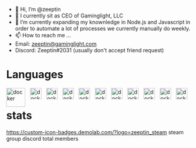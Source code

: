 - 👋 Hi, I’m @zeeptin
- 👀 I currently sit as CEO of Gaminglight, LLC
- 🌱 I’m currently expanding my knownledge in Node.js and Javascript in order to automate a lot of processes we currently manually do weekly.
- 📫 How to reach me ...
-   Email: zeeptin@gaminglight.com
-   Discord: Zeeptin#2031 (usually don't accept friend request)

# Languages
<img align='left' alt='docker' width='50px' style='padding-right:10px' src="https://cdn.jsdelivr.net/gh/devicons/devicon/icons/nodejs/nodejs-plain-wordmark.svg" />
<img align='left' alt='docker' width='30px' style='padding-right:10px' src="https://cdn.jsdelivr.net/gh/devicons/devicon/icons/lua/lua-original-wordmark.svg" />
<img align='left' alt='docker' width='30px' style='padding-right:10px' src="https://cdn.jsdelivr.net/gh/devicons/devicon/icons/mongodb/mongodb-original-wordmark.svg" />
<img align='left' alt='docker' width='30px' style='padding-right:10px' src="https://cdn.jsdelivr.net/gh/devicons/devicon/icons/mysql/mysql-original-wordmark.svg" />
<img align='left' alt='docker' width='30px' style='padding-right:10px' src="https://cdn.jsdelivr.net/gh/devicons/devicon/icons/html5/html5-original-wordmark.svg" />
<img align='left' alt='docker' width='30px' style='padding-right:10px' src="https://cdn.jsdelivr.net/gh/devicons/devicon/icons/css3/css3-original-wordmark.svg" />
<img align='left' alt='docker' width='30px' style='padding-right:10px' src="https://cdn.jsdelivr.net/gh/devicons/devicon/icons/nginx/nginx-original.svg" />
<img align='left' alt='docker' width='30px' style='padding-right:10px' src="https://cdn.jsdelivr.net/gh/devicons/devicon/icons/unrealengine/unrealengine-original.svg" />
<img align='left' alt='docker' width='30px' style='padding-right:10px' src="https://cdn.jsdelivr.net/gh/devicons/devicon/icons/docker/docker-original.svg" />
<img align='left' alt='docker' width='30px' style='padding-right:10px' src="https://cdn.jsdelivr.net/gh/devicons/devicon/icons/vscode/vscode-original.svg" />
<img align='left' alt='docker' width='30px' style='padding-right:10px' src="https://cdn.jsdelivr.net/gh/devicons/devicon/icons/ubuntu/ubuntu-plain-wordmark.svg" />

<br>



# stats
https://custom-icon-badges.demolab.com/?logo=zeeptin_steam
steam group
discord total members


<!---
zeeptin/zeeptin is a ✨ special ✨ repository because its `README.md` (this file) appears on your GitHub profile.
You can click the Preview link to take a look at your changes.
--->

